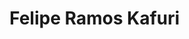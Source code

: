 # Felipe Ramos Kafuri

<!--
**felipekafuri/felipekafuri** is a ✨ _special_ ✨ repository because its `README.md` (this file) appears on your GitHub profile.

Here are some ideas to get you started:

- 🔭 I’m currently working on: Anjo-Animal -> https://github.com/felipekafuri/Anjo-Animal
- 🌱 I’m currently learning: ReactJs, Node, React Native and Typescript
- 📫 How to reach me: 
[![Linkedin Badge](https://img.shields.io/badge/-Felipe%20Kafuri-6633cc?style=flat-square&logo=Linkedin&logoColor=white&link=https://www.linkedin.com/in/felipekafuri/)](https://www.linkedin.com/in/felipekafuri/) 
[![Gmail Badge](https://img.shields.io/badge/-felipe11.rk@gmail.com6633cc?style=flat-square&logo=Gmail&logoColor=white&link=mailto:felipe11.rk@gmail.com)](mailto:felipe11.rk@gmail.com)

-->
